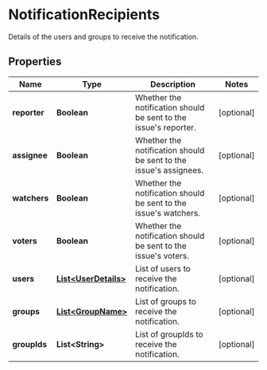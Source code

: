 

# NotificationRecipients

Details of the users and groups to receive the notification.

## Properties

| Name | Type | Description | Notes |
|------------ | ------------- | ------------- | -------------|
|**reporter** | **Boolean** | Whether the notification should be sent to the issue&#39;s reporter. |  [optional] |
|**assignee** | **Boolean** | Whether the notification should be sent to the issue&#39;s assignees. |  [optional] |
|**watchers** | **Boolean** | Whether the notification should be sent to the issue&#39;s watchers. |  [optional] |
|**voters** | **Boolean** | Whether the notification should be sent to the issue&#39;s voters. |  [optional] |
|**users** | [**List&lt;UserDetails&gt;**](UserDetails.md) | List of users to receive the notification. |  [optional] |
|**groups** | [**List&lt;GroupName&gt;**](GroupName.md) | List of groups to receive the notification. |  [optional] |
|**groupIds** | **List&lt;String&gt;** | List of groupIds to receive the notification. |  [optional] |



